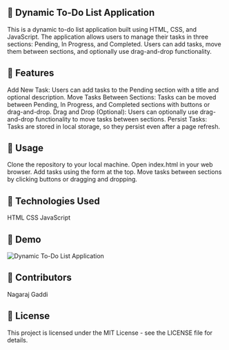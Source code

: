 ## 🌟 Dynamic To-Do List Application

This is a dynamic to-do list application built using HTML, CSS, and JavaScript. The application allows users to manage their tasks in three sections: Pending, In Progress, and Completed. Users can add tasks, move them between sections, and optionally use drag-and-drop functionality.

## 🌟 Features

 Add New Task: Users can add tasks to the Pending section with a title and optional description.
Move Tasks Between Sections: Tasks can be moved between Pending, In Progress, and Completed sections with buttons or drag-and-drop.
Drag and Drop (Optional): Users can optionally use drag-and-drop functionality to move tasks between sections.
Persist Tasks: Tasks are stored in local storage, so they persist even after a page refresh.

## 🌟 Usage

Clone the repository to your local machine.
Open index.html in your web browser.
Add tasks using the form at the top.
Move tasks between sections by clicking buttons or dragging and dropping.

## 🌟 Technologies Used
HTML
CSS
JavaScript

## 🌟 Demo
![Dynamic To-Do List Application](https://drive.google.com/uc?export=view&id=1p_ugHswef0kOfHDXAmq5yPS9tm1bhYXr)


## 🌟 Contributors
Nagaraj Gaddi

## 🌟 License
This project is licensed under the MIT License - see the LICENSE file for details.
